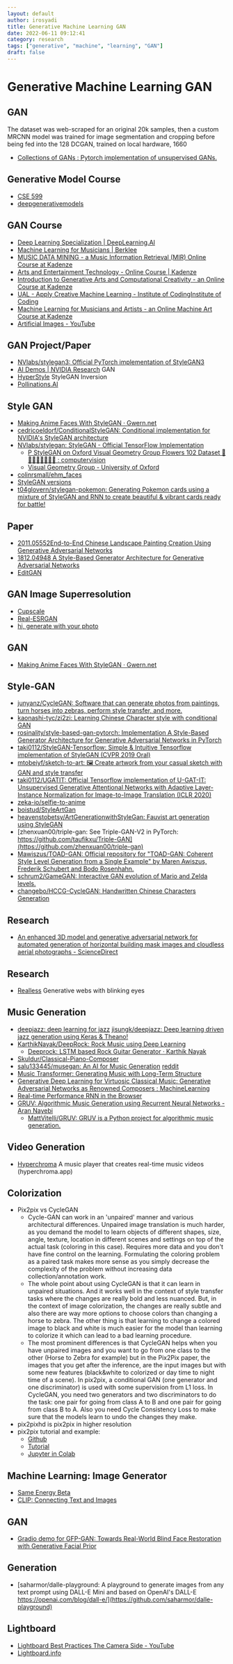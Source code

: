 ```yaml
---
layout: default
author: irosyadi
title: Generative Machine Learning GAN
date: 2022-06-11 09:12:41
category: research
tags: ["generative", "machine", "learning", "GAN"]
draft: false
---
```


# Generative Machine Learning GAN

## GAN 
The dataset was web-scraped for an original 20k samples, then a custom MRCNN model was trained for image segmentation and cropping before being fed into the 128 DCGAN, trained on local hardware, 1660
- [Collections of GANs : Pytorch implementation of unsupervised GANs.](https://github.com/w86763777/pytorch-gan-collections)

## Generative Model Course
* [CSE 599](https://courses.cs.washington.edu/courses/cse599i/20au/)
* [deepgenerativemodels](https://deepgenerativemodels.github.io/notes/index.html)

## GAN Course
- [Deep Learning Specialization | DeepLearning.AI](https://www.deeplearning.ai/program/deep-learning-specialization/)
- [Machine Learning for Musicians | Berklee](https://college.berklee.edu/courses/mtec-345)
- [MUSIC DATA MINING - a Music Information Retrieval (MIR) Online Course at Kadenze](https://www.kadenze.com/courses/machine-learning-for-music-information-retrieval/info)
- [Arts and Entertainment Technology - Online Course | Kadenze](https://www.kadenze.com/courses/foundations-of-arts-and-entertainment-technologies-i/info)
- [Introduction to Generative Arts and Computational Creativity - an Online Course at Kadenze](https://www.kadenze.com/courses/generative-art-and-computational-creativity/info)
- [UAL - Apply Creative Machine Learning - Institute of CodingInstitute of Coding](https://instituteofcoding.org/courses/course/ual-apply-creative-machine-learning/)
- [Machine Learning for Musicians and Artists - an Online Machine Art Course at Kadenze](https://www.kadenze.com/courses/machine-learning-for-musicians-and-artists/info)
- [Artificial Images - YouTube](https://www.youtube.com/user/bustbright/playlists)

## GAN Project/Paper
- [NVlabs/stylegan3: Official PyTorch implementation of StyleGAN3](https://github.com/NVlabs/stylegan3)
- [AI Demos | NVIDIA Research](https://www.nvidia.com/en-us/research/ai-demos/) GAN
- [HyperStyle](https://yuval-alaluf.github.io/hyperstyle/) StyleGAN Inversion
- [Pollinations.AI](https://old.pollinations.ai/)

## Style GAN
* [Making Anime Faces With StyleGAN · Gwern.net](https://www.gwern.net/Faces?ref=mlnews#examples)
* [cedricoeldorf/ConditionalStyleGAN: Conditional implementation for NVIDIA's StyleGAN architecture](https://github.com/cedricoeldorf/ConditionalStyleGAN)
* [NVlabs/stylegan: StyleGAN - Official TensorFlow Implementation](https://github.com/NVlabs/stylegan)
    * [P StyleGAN on Oxford Visual Geometry Group Flowers 102 Dataset 💐🌻🌷🥀🌺🌹🌸🌼 : computervision](https://old.reddit.com/r/computervision/comments/bfcnbj/p_stylegan_on_oxford_visual_geometry_group/)
    * [Visual Geometry Group - University of Oxford](https://www.robots.ox.ac.uk/~vgg/data/flowers/)
* [colinrsmall/ehm_faces](https://github.com/colinrsmall/ehm_faces)
* [StyleGAN versions](https://nvlabs.github.io/stylegan2/versions.html)
* [t04glovern/stylegan-pokemon: Generating Pokemon cards using a mixture of StyleGAN and RNN to create beautiful & vibrant cards ready for battle!](https://github.com/t04glovern/stylegan-pokemon)

## Paper
* [2011.05552End-to-End Chinese Landscape Painting Creation Using Generative Adversarial Networks](https://arxiv.org/abs/2011.05552)
* [1812.04948 A Style-Based Generator Architecture for Generative Adversarial Networks](https://arxiv.org/abs/1812.04948)
* [EditGAN](https://nv-tlabs.github.io/editGAN/)

## GAN Image Superresolution
- [Cupscale](https://github.com/n00mkrad/cupscale)
- [Real-ESRGAN](https://github.com/xinntao/Real-ESRGAN)
- [hi, generate with your photo](https://filter.mot.omg.lol/)

## GAN
- [Making Anime Faces With StyleGAN · Gwern.net](https://www.gwern.net/Faces)

## Style-GAN
* [junyanz/CycleGAN: Software that can generate photos from paintings, turn horses into zebras, perform style transfer, and more.](https://github.com/junyanz/CycleGAN)
* [kaonashi-tyc/zi2zi: Learning Chinese Character style with conditional GAN](https://github.com/kaonashi-tyc/zi2zi)
* [rosinality/style-based-gan-pytorch: Implementation A Style-Based Generator Architecture for Generative Adversarial Networks in PyTorch](https://github.com/rosinality/style-based-gan-pytorch)
* [taki0112/StyleGAN-Tensorflow: Simple & Intuitive Tensorflow implementation of StyleGAN (CVPR 2019 Oral)](https://github.com/taki0112/StyleGAN-Tensorflow)
* [mtobeiyf/sketch-to-art: 🖼 Create artwork from your casual sketch with GAN and style transfer](https://github.com/mtobeiyf/sketch-to-art)
* [taki0112/UGATIT: Official Tensorflow implementation of U-GAT-IT: Unsupervised Generative Attentional Networks with Adaptive Layer-Instance Normalization for Image-to-Image Translation (ICLR 2020)](https://github.com/taki0112/UGATIT)
* [zeka-io/selfie-to-anime](https://github.com/zeka-io/selfie-to-anime)
* [boistud/StyleArtGan](https://github.com/boistud/StyleArtGan)
* [heavenstobetsy/ArtGenerationwithStyleGan: Fauvist art generation using StyleGAN](https://github.com/heavenstobetsy/ArtGenerationwithStyleGan)
* [zhenxuan00/triple-gan: See Triple-GAN-V2 in PyTorch: https://github.com/taufikxu/Triple-GAN](https://github.com/zhenxuan00/triple-gan)
* [Mawiszus/TOAD-GAN: Official repository for "TOAD-GAN: Coherent Style Level Generation from a Single Example" by Maren Awiszus, Frederik Schubert and Bodo Rosenhahn.](https://github.com/Mawiszus/TOAD-GAN)
* [schrum2/GameGAN: Interactive GAN evolution of Mario and Zelda levels.](https://github.com/schrum2/GameGAN)
* [changebo/HCCG-CycleGAN: Handwritten Chinese Characters Generation](https://github.com/changebo/HCCG-CycleGAN)

## Research
- [An enhanced 3D model and generative adversarial network for automated generation of horizontal building mask images and cloudless aerial photographs - ScienceDirect](https://www.sciencedirect.com/science/article/pii/S1474034621001336?via%3Dihub)

## Research
- [Realless](https://realless.glitch.me/) Generative webs with blinking eyes

## Music Generation
- [deepjazz: deep learning for jazz](https://deepjazz.io/) [jisungk/deepjazz: Deep learning driven jazz generation using Keras & Theano!](https://github.com/jisungk/deepjazz)
- [KarthikNayak/DeepRock: Rock Music using Deep Learning](https://github.com/KarthikNayak/DeepRock)
    - [Deeprock: LSTM based Rock Guitar Generator · Karthik Nayak](https://nayak.io/posts/deeprock/)
- [Skuldur/Classical-Piano-Composer](https://github.com/Skuldur/Classical-Piano-Composer)
- [salu133445/musegan: An AI for Music Generation](https://github.com/salu133445/musegan) [reddit](https://www.reddit.com/r/deeplearning/comments/b29578/deep_learning_music_music_generation_using_gan/)
- [Music Transformer: Generating Music with Long-Term Structure](https://magenta.tensorflow.org/music-transformer)
- [Generative Deep Learning for Virtuosic Classical Music: Generative Adversarial Networks as Renowned Composers : MachineLearning](https://www.reddit.com/r/MachineLearning/comments/kqoxo3/generative_deep_learning_for_virtuosic_classical/)
- [Real-time Performance RNN in the Browser](https://magenta.tensorflow.org/performance-rnn-browser)
- [GRUV: Algorithmic Music Generation using Recurrent Neural Networks - Aran Nayebi](https://sites.google.com/site/anayebihomepage/cs224dfinalproject)
    - [MattVitelli/GRUV: GRUV is a Python project for algorithmic music generation.](https://github.com/MattVitelli/GRUV)

## Video Generation
- [Hyperchroma](https://hyperchroma.app/) A music player that creates real-time music videos (hyperchroma.app)

## Colorization
- Pix2pix vs CycleGAN
    - Cycle-GAN can work in an 'unpaired' manner and various architectural differences. Unpaired image translation is much harder, as you demand the model to learn objects of different shapes, size, angle, texture, location in different scenes and settings on top of the actual task (coloring in this case). Requires more data and you don't have fine control on the learning. Formulating the coloring problem as a paired task makes more sense as you simply decrease the complexity of the problem without increasing data collection/annotation work.
    - The whole point about using CycleGAN is that it can learn in unpaired situations. And it works well in the context of style transfer tasks where the changes are really bold and less nuanced. But, in the context of image colorization, the changes are really subtle and also there are way more options to choose colors than changing a horse to zebra. The other thing is that learning to change a colored image to black and white is much easier for the model than learning to colorize it which can lead to a bad learning procedure.
    - The most prominent differences is that CycleGAN helps when you have unpaired images and you want to go from one class to the other (Horse to Zebra for example) but in the Pix2Pix paper, the images that you get after the inference, are the input images but with some new features (black&white to colorized or day time to night time of a scene). In pix2pix, a conditional GAN (one generator and one discriminator) is used with some supervision from L1 loss. In CycleGAN, you need two generators and two discriminators to do the task: one pair for going from class A to B and one pair for going from class B to A. Also you need Cycle Consistency Loss to make sure that the models learn to undo the changes they make.
- pix2pixhd is pix2pix in higher resolution
- pix2pix tutorial and example:
    - [Github](https://github.com/moein-shariatnia/Deep-Learning/tree/main/Image%20Colorization%20Tutorial)
    - [Tutorial](https://towardsdatascience.com/colorizing-black-white-images-with-u-net-and-conditional-gan-a-tutorial-81b2df111cd8?source=friends_link&sk=e9d275985a6e00ada31e48ddc903fc9d) 
    - [Jupyter in Colab](https://colab.research.google.com/github/moein-shariatnia/Deep-Learning/blob/main/Image%20Colorization%20Tutorial/Image%20Colorization%20with%20U-Net%20and%20GAN%20Tutorial.ipynb)

## Machine Learning: Image Generator
* [Same Energy Beta](https://same.energy/about)
* [CLIP: Connecting Text and Images](https://openai.com/blog/clip/)

## GAN
- [Gradio demo for GFP-GAN: Towards Real-World Blind Face Restoration with Generative Facial Prior](https://huggingface.co/spaces/akhaliq/GFPGAN)

## Generation
* [saharmor/dalle-playground: A playground to generate images from any text prompt using DALL-E Mini and based on OpenAI's DALL-E https://openai.com/blog/dall-e/](https://github.com/saharmor/dalle-playground)

## Lightboard
- [Lightboard Best Practices The Camera Side - YouTube](https://www.youtube.com/watch?v=CCbBg6PH5a0)
- [Lightboard.info](https://www.lightboard.info/home)